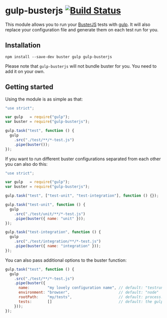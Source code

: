 # gulp-busterjs [![Build Status](https://travis-ci.org/sdepold/gulp-busterjs.svg?branch=v1.0.1)](https://travis-ci.org/sdepold/gulp-busterjs)

This module allows you to run your [BusterJS](http://docs.busterjs.org) tests
with [gulp](http://gulpjs.com). It will also replace your configuration file
and generate them on each test run for you.

## Installation

```
npm install --save-dev buster gulp gulp-busterjs
```

Please note that `gulp-busterjs` will not bundle buster for you. You need
to add it on your own.

## Getting started

Using the module is as simple as that:

```js
"use strict";

var gulp   = require("gulp");
var buster = require("gulp-busterjs");

gulp.task("test", function () {
  gulp
    .src("./test/**/*-test.js")
    .pipe(buster());
});
```

If you want to run different buster configurations separated from each other
you can also do this:

```js
"use strict";

var gulp   = require("gulp");
var buster = require("gulp-busterjs");

gulp.task("test", ["test-unit", "test-integration"], function () {});

gulp.task("test-unit", function () {
  gulp
    .src("./test/unit/**/*-test.js")
    .pipe(buster({ name: "unit" }));
});

gulp.task("test-integration", function () {
  gulp
    .src("./test/integration/**/*-test.js")
    .pipe(buster({ name: "integration" }));
});
```

You can also pass additional options to the buster function:

```js
gulp.task("test", function () {
  gulp
    .src("./test/**/*-test.js")
    .pipe(buster({
      name:        "my lovely configuration name", // default: "testrun 123"
      environment: "browser",                      // default: "node"
      rootPath:    "my/tests",                     // default: process.cwd()
      tests:       []                              // default: the gulp files
    }));
});
```
